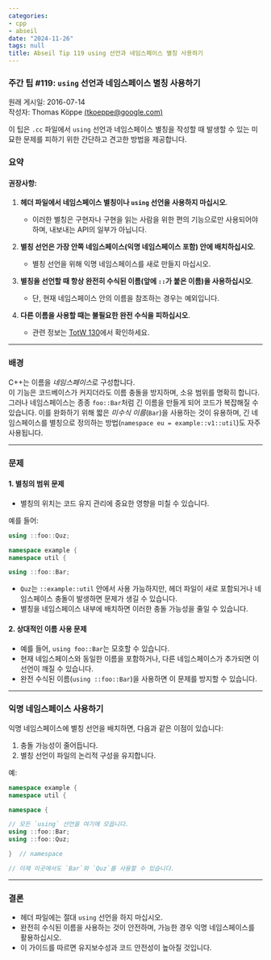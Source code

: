```yaml
---
categories:
- cpp
- abseil
date: "2024-11-26"
tags: null
title: Abseil Tip 119 using 선언과 네임스페이스 별칭 사용하기
---
```


### 주간 팁 #119: `using` 선언과 네임스페이스 별칭 사용하기

원래 게시일: 2016-07-14  
작성자: Thomas Köppe [(tkoeppe@google.com)](mailto:tkoeppe@google.com)

이 팁은 `.cc` 파일에서 `using` 선언과 네임스페이스 별칭을 작성할 때 발생할 수 있는 미묘한 문제를 피하기 위한 간단하고 견고한 방법을 제공합니다.

### **요약**

#### 권장사항:
1. **헤더 파일에서 네임스페이스 별칭이나 `using` 선언을 사용하지 마십시오**.
   - 이러한 별칭은 구현자나 구현을 읽는 사람을 위한 편의 기능으로만 사용되어야 하며, 내보내는 API의 일부가 아닙니다.

2. **별칭 선언은 가장 안쪽 네임스페이스(익명 네임스페이스 포함) 안에 배치하십시오**.
   - 별칭 선언을 위해 익명 네임스페이스를 새로 만들지 마십시오.

3. **별칭을 선언할 때 항상 완전히 수식된 이름(앞에 `::`가 붙은 이름)을 사용하십시오**.
   - 단, 현재 네임스페이스 안의 이름을 참조하는 경우는 예외입니다.

4. **다른 이름을 사용할 때는 불필요한 완전 수식을 피하십시오**.
   - 관련 정보는 [TotW 130](http://google.github.io/styleguide/cppguide.html)에서 확인하세요.

---

### **배경**

C++는 이름을 *네임스페이스*로 구성합니다.  
이 기능은 코드베이스가 커지더라도 이름 충돌을 방지하며, 소유 범위를 명확히 합니다. 그러나 네임스페이스는 종종 `foo::Bar`처럼 긴 이름을 만들게 되어 코드가 복잡해질 수 있습니다. 이를 완화하기 위해 짧은 *미수식 이름*(`Bar`)을 사용하는 것이 유용하며, 긴 네임스페이스를 별칭으로 정의하는 방법(`namespace eu = example::v1::util`)도 자주 사용됩니다.

---

### **문제**

#### **1. 별칭의 범위 문제**
- 별칭의 위치는 코드 유지 관리에 중요한 영향을 미칠 수 있습니다.

예를 들어:

```cpp
using ::foo::Quz;

namespace example {
namespace util {

using ::foo::Bar;
```

- `Quz`는 `::example::util` 안에서 사용 가능하지만, 헤더 파일이 새로 포함되거나 네임스페이스 충돌이 발생하면 문제가 생길 수 있습니다.
- 별칭을 네임스페이스 내부에 배치하면 이러한 충돌 가능성을 줄일 수 있습니다.

#### **2. 상대적인 이름 사용 문제**
- 예를 들어, `using foo::Bar`는 모호할 수 있습니다.
- 현재 네임스페이스와 동일한 이름을 포함하거나, 다른 네임스페이스가 추가되면 이 선언이 깨질 수 있습니다.
- 완전 수식된 이름(`using ::foo::Bar`)을 사용하면 이 문제를 방지할 수 있습니다.

---

### **익명 네임스페이스 사용하기**

익명 네임스페이스에 별칭 선언을 배치하면, 다음과 같은 이점이 있습니다:
1. 충돌 가능성이 줄어듭니다.
2. 별칭 선언이 파일의 논리적 구성을 유지합니다.

예:

```cpp
namespace example {
namespace util {

namespace {

// 모든 `using` 선언을 여기에 모읍니다.
using ::foo::Bar;
using ::foo::Quz;

}  // namespace

// 이제 이곳에서도 `Bar`와 `Quz`를 사용할 수 있습니다.
```

---

### **결론**

- 헤더 파일에는 절대 `using` 선언을 하지 마십시오.
- 완전히 수식된 이름을 사용하는 것이 안전하며, 가능한 경우 익명 네임스페이스를 활용하십시오.  
- 이 가이드를 따르면 유지보수성과 코드 안전성이 높아질 것입니다.
